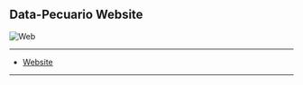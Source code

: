 Data-Pecuario Website
---
![Web](https://github.com/LFrench03/Ganaderia-en-Cuba/blob/main/brand/PNG/Identificador_principal.png)

---
* [Website](https://lfrench03.github.io/ganaderia_cuba.github.io/)
---

